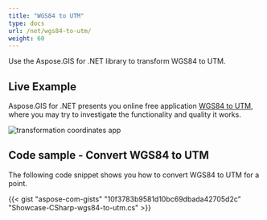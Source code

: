 ```yaml
---
title: "WGS84 to UTM"
type: docs
url: /net/wgs84-to-utm/
weight: 60
---
```


Use the Aspose.GIS for .NET library to transform WGS84 to UTM.

## **Live Example**

Aspose.GIS for .NET presents you online free application [WGS84 to UTM](https://products.aspose.app/gis/transformation/wgs84-to-utm), where you may try to investigate the functionality and quality it works.

![transformation coordinates app](https://docs.aspose.com/gis/net/showcases/transformation/transformation-app.png)

## **Code sample - Convert WGS84 to UTM**

The following code snippet shows you how to convert WGS84 to UTM for a point.

{{< gist "aspose-com-gists" "10f3783b9581d10bc69dbada42705d2c" "Showcase-CSharp-wgs84-to-utm.cs" >}}
